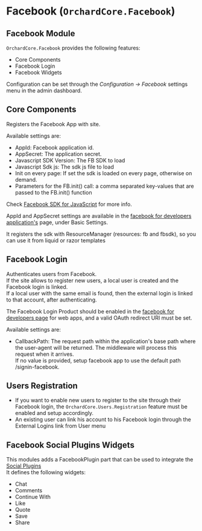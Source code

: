 # Facebook (`OrchardCore.Facebook`)

## Facebook Module

`OrchardCore.Facebook` provides the following features:

- Core Components
- Facebook Login
- Facebook Widgets

Configuration can be set through the _Configuration -> Facebook_ settings menu in the admin dashboard.

## Core Components

Registers the Facebook App with site.

Available settings are:

- AppId: Facebook application id.
- AppSecret: The application secret.
- Javascript SDK Version: The FB SDK to load
- Javascript Sdk js: The sdk js file to load
- Init on every page: If set the sdk is loaded on every page, otherwise on demand.
- Parameters for the FB.init() call: a comma separated key-values that are passed to the FB.init() function

Check [Facebook SDK for JavaScript](https://developers.facebook.com/docs/javascript/quickstart) for more info.

AppId and AppSecret settings are available in the [facebook for developers application's](https://developers.facebook.com/apps) page, under Basic Settings.

It registers the sdk with ResourceManager (resources: fb and fbsdk), so you can use it from liquid or razor templates

## Facebook Login

Authenticates users from Facebook.  
If the site allows to register new users, a local user is created and the Facebook login is linked.  
If a local user with the same email is found, then the external login is linked to that account, after authenticating.

The Facebook Login Product should be enabled in the [facebook for developers page](https://developers.facebook.com/apps) for web apps, and a valid OAuth redirect URI must be set.

Available settings are:

- CallbackPath: The request path within the application's base path where the user-agent will be returned. The middleware will process this request when it arrives.  
If no value is provided, setup facebook app to use the default path /signin-facebook.

## Users Registration

- If you want to enable new users to register to the site through their Facebook login, the `OrchardCore.Users.Registration` feature must be enabled and setup accordingly.
- An existing user can link his account to his Facebook login through the External Logins link from User menu

## Facebook Social Plugins Widgets

This modules adds a FacebookPlugin part that can be used to integrate the [Social Plugins](https://developers.facebook.com/docs/plugins)  
It defines the following widgets:

- Chat
- Comments
- Continue With
- Like
- Quote
- Save
- Share
